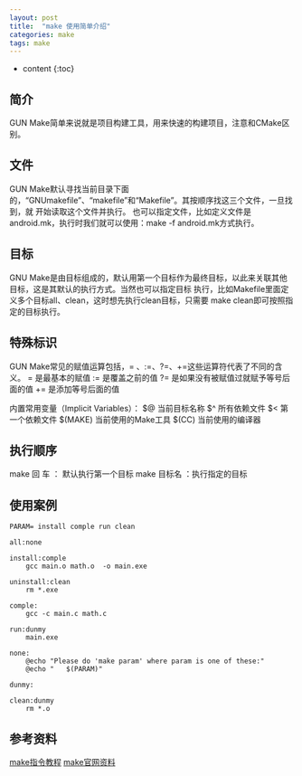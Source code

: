 ```yaml
---
layout: post
title:  "make 使用简单介绍"
categories: make
tags: make
---
```


* content
{:toc}

## 简介

GUN Make简单来说就是项目构建工具，用来快速的构建项目，注意和CMake区别。

## 文件

GUN Make默认寻找当前目录下面的，“GNUmakefile”、“makefile”和“Makefile”。其按顺序找这三个文件，一旦找到，就
开始读取这个文件并执行。
也可以指定文件，比如定义文件是android.mk，执行时我们就可以使用：make -f android.mk方式执行。



## 目标

GNU Make是由目标组成的，默认用第一个目标作为最终目标，以此来关联其他目标，这是其默认的执行方式。当然也可以指定目标
执行，比如Makefile里面定义多个目标all、clean，这时想先执行clean目标，只需要 make clean即可按照指定的目标执行。

## 特殊标识

GUN Make常见的赋值运算包括，= 、:=、?=、+=这些运算符代表了不同的含义。
= 是最基本的赋值
:= 是覆盖之前的值
?= 是如果没有被赋值过就赋予等号后面的值
+= 是添加等号后面的值

内置常用变量（Implicit Variables）：
$@ 当前目标名称
$^ 所有依赖文件
$< 第一个依赖文件
$(MAKE) 当前使用的Make工具
$(CC) 当前使用的编译器

## 执行顺序

make 回    车 ： 默认执行第一个目标
make 目标名  ：执行指定的目标

## 使用案例

```
PARAM= install comple run clean

all:none

install:comple
	gcc main.o math.o  -o main.exe

uninstall:clean
	rm *.exe

comple:
	gcc -c main.c math.c

run:dunmy
	main.exe

none:
	@echo "Please do 'make param' where param is one of these:"
	@echo "   $(PARAM)"

dunmy:

clean:dunmy
	rm *.o
```

## 参考资料

[make指令教程](http://www.ruanyifeng.com/blog/2015/02/make.html)
[make官网资料](http://www.gnu.org/software/make/)


